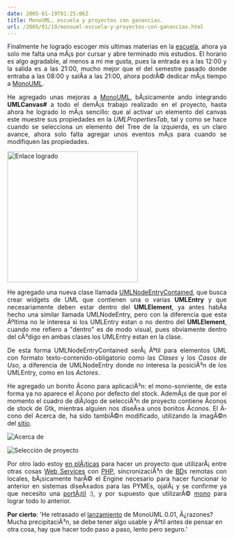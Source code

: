 ```yaml
---
date: 2005-01-19T01:25:06Z
title: MonoUML, escuela y proyectos con ganancias.
url: /2005/01/19/monouml-escuela-y-proyectos-con-ganancias.html
---
```


<div style="clear:both;"></div>
<p align="justify">Finalmente he logrado escoger mis ultimas materias en la <a href="http://www.itver.edu.mx">escuela</a>, ahora ya solo me falta una mÃ¡s por cursar y abre terminado mis estudios. El horario es algo agradable, al menos a mi me gusta, pues la entrada es a las 12:00 y la salida es a las 21:00, mucho mejor que el del semestre pasado donde entraba a las 08:00 y salÃ­a a las 21:00, ahora podrÃ© dedicar mÃ¡s tiempo a <a href="http://monouml.sf.net">MonoUML</a>.</p>
<p align="justify">He agregado unas mejoras a <a href="http://monouml.sf.net">MonoUML</a>, bÃ¡sicamente ando integrando <span style="font-weight:bold;">UMLCanvas#</span> a todo el demÃ¡s trabajo realizado en el proyecto, hasta ahora he logrado lo mÃ¡s sencillo: que al activar un elemento del canvas este muestre sus propiedades en la <span style="font-style:italic;">UMLPropertiesTab</span>, tal y como se hace cuando se selecciona un elemento del Tree de la izquierda, es un claro avance, ahora solo falta agregar unos eventos mÃ¡s para cuando se modifiquen las propiedades.</p>
<p>
<a href="http://www.geocities.com/k4rny/imgs/2005_ene_19/enlace_logrado.png"><img src="http://www.geocities.com/k4rny/imgs/2005_ene_19/enlace_logrado.png" alt="Enlace logrado" title="Enlace logrado" width="300" heigth="260" border="0"/></a></p>
<p align="justify">He agregado una nueva clase llamada <a href="http://monouml.sourceforge.net/wiki/doku.php?id=monouml_uml2">UMLNodeEntryContained</a>, que busca crear widgets de UML que contienen una o varias <span style="font-weight:bold;">UMLEntry</span> y que necesariamente deben estar dentro del <span style="font-weight:bold;">UMLElement</span>, ya antes habÃ­a hecho una similar llamada UMLNodeEntry, pero con la diferencia que esta Ãºltima no le interesa si los UMLEntry estan o no dentro del <span style="font-weight:bold;">UMLElement</span>, cuando me refiero a "dentro" es de modo visual, pues obviamente dentro del cÃ³digo en ambas clases los UMLEntry estan en la clase.</p>
<p align="justify">De esta forma UMLNodeEntryContained serÃ¡ Ãºtil para elementos UML con formato texto-contenido-obligatorio como las <span style="font-style:italic;">Clases</span> y los <span style="font-style:italic;">Casos de Uso</span>, a diferencia de UMLNodeEntry donde no interesa la posiciÃ³n de los UMLEntry, como en los <span style="font-style:italic;">Actores</span>.</p>
<p align="justify">He agregado un bonito Ã­cono para aplicaciÃ³n: el mono-sonriente, de esta forma ya no aparece el Ã­cono por defecto del stock. AdemÃ¡s de que por el momento el cuadro de diÃ¡logo de selecciÃ³n de proyecto contiene Ã­conos de stock de Gtk, mientras alguien nos diseÃ±a unos bonitos Ã­conos. El Ã­cono del Acerca de, ha sido tambiÃ©n modificado, utilizando la imagÃ©n del <a href="http://monouml.sourceforge.net/monouml_logo.png">sitio</a>.</p>
<p>
<img src="http://www.geocities.com/k4rny/imgs/2005_ene_19/acerca_de.png" alt="Acerca de" title="Acerca de"/></p>
<p><img src="http://www.geocities.com/k4rny/imgs/2005_ene_19/dialogo_proyecto.png" alt="Selecci&oacute;n de proyecto" title="Selecci&oacute;n de proyecto"/></p>
<p align="justify">Por otro lado estoy <a href="http://www.lssiscom.com/">en plÃ¡ticas</a> para hacer un proyecto que utilizarÃ¡ entre otras cosas <a href="http://dietrich.ganx4.com/nusoap/">Web Services</a> con <a href="http://www.php.net">PHP</a>, sincronizaciÃ³n de <a href="http://www.mysql.com">BD</a>s remotas con locales, bÃ¡sicamente harÃ© el Engine necesario para hacer funcionar lo anterior en sistemas diseÃ±ados para las PYMEs, ojalÃ¡ y se confirme ya que necesito una <a href="http://www.paguito.com/cgi-local/SoftCart.exe/menu_asus_laptop.html?L+scstore+grtb3169ff736073+1106180422">portÃ¡til</a> :), y por supuesto que utilizarÃ© <a href="http://www.mono-project.com">mono</a> para lograr todo lo anterior.</p>
<p>
<span style="font-weight:bold;">Por cierto</span>: 'He retrasado el <a href="http://monouml.sourceforge.net/wiki/doku.php?id=roadmap">lanzamiento</a> de MonoUML 0.01, Â¿razones? Mucha precipitaciÃ³n, se debe tener algo usable y Ãºtil antes de pensar en otra cosa, hay que hacer todo paso a paso, lento pero seguro.'</p>
<div style="clear:both; padding-bottom: 0.25em;"></div>
